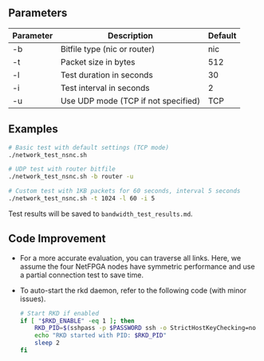 ## Parameters

| Parameter | Description | Default |
|-----------|-------------|---------|
| -b | Bitfile type (nic or router) | nic |
| -t | Packet size in bytes | 512 |
| -l | Test duration in seconds | 30 |
| -i | Test interval in seconds | 2 |
| -u | Use UDP mode (TCP if not specified) | TCP |

## Examples
```bash
# Basic test with default settings (TCP mode)
./network_test_nsnc.sh

# UDP test with router bitfile
./network_test_nsnc.sh -b router -u

# Custom test with 1KB packets for 60 seconds, interval 5 seconds
./network_test_nsnc.sh -t 1024 -l 60 -i 5
```

Test results will be saved to `bandwidth_test_results.md`.

## Code Improvement

- For a more accurate evaluation, you can traverse all links. Here, we assume the four NetFPGA nodes have symmetric performance and use a partial connection test to save time.

- To auto-start the rkd daemon, refer to the following code (with minor issues).

  ````sh
  # Start RKD if enabled
  if [ "$RKD_ENABLE" -eq 1 ]; then
      RKD_PID=$(sshpass -p $PASSWORD ssh -o StrictHostKeyChecking=no netfpga@nf$M0.usc.edu "rkd & echo \$!")
      echo "RKD started with PID: $RKD_PID"
      sleep 2
  fi
  ````

  
